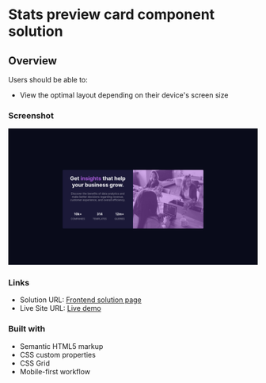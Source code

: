 # Stats preview card component solution

## Overview



Users should be able to:

- View the optimal layout depending on their device's screen size

### Screenshot

![](./images/Preview.png)


### Links

- Solution URL: [Frontend solution page](https://www.frontendmentor.io/challenges/stats-preview-card-component-8JqbgoU62/hub/responsive-stats-preview-using-grid-css-iaNMMah1b)
- Live Site URL: [Live demo](https://andrew-lc.github.io/Stats-preview-card-component/)

### Built with

- Semantic HTML5 markup
- CSS custom properties
- CSS Grid
- Mobile-first workflow




